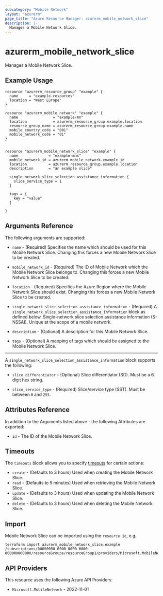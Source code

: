 ```yaml
---
subcategory: "Mobile Network"
layout: "azurerm"
page_title: "Azure Resource Manager: azurerm_mobile_network_slice"
description: |-
  Manages a Mobile Network Slice.
---
```


# azurerm_mobile_network_slice

Manages a Mobile Network Slice.

## Example Usage

```hcl
resource "azurerm_resource_group" "example" {
  name     = "example-resources"
  location = "West Europe"
}

resource "azurerm_mobile_network" "example" {
  name                = "example-mn"
  location            = azurerm_resource_group.example.location
  resource_group_name = azurerm_resource_group.example.name
  mobile_country_code = "001"
  mobile_network_code = "01"
}


resource "azurerm_mobile_network_slice" "example" {
  name              = "example-mns"
  mobile_network_id = azurerm_mobile_network.example.id
  location          = azurerm_resource_group.example.location
  description       = "an example slice"

  single_network_slice_selection_assistance_information {
    slice_service_type = 1
  }

  tags = {
    key = "value"
  }

}
```

## Arguments Reference

The following arguments are supported:

* `name` - (Required) Specifies the name which should be used for this Mobile Network Slice. Changing this forces a new Mobile Network Slice to be created.

* `mobile_network_id` - (Required) The ID of Mobile Network which the Mobile Network Slice belongs to. Changing this forces a new Mobile Network Slice to be created.

* `location` - (Required) Specifies the Azure Region where the Mobile Network Slice should exist. Changing this forces a new Mobile Network Slice to be created.

* `single_network_slice_selection_assistance_information` - (Required) A `single_network_slice_selection_assistance_information` block as defined below. Single-network slice selection assistance information (S-NSSAI). Unique at the scope of a mobile network.

* `description` - (Optional) A description for this Mobile Network Slice.

* `tags` - (Optional) A mapping of tags which should be assigned to the Mobile Network Slice.

---

A `single_network_slice_selection_assistance_information` block supports the following:

* `slice_differentiator` - (Optional) Slice differentiator (SD). Must be a 6 digit hex string.

* `slice_service_type` - (Required) Slice/service type (SST). Must be between `0` and `255`.

## Attributes Reference

In addition to the Arguments listed above - the following Attributes are exported:

* `id` - The ID of the Mobile Network Slice.



## Timeouts

The `timeouts` block allows you to specify [timeouts](https://www.terraform.io/docs/configuration/resources.html#timeouts) for certain actions:

* `create` - (Defaults to 3 hours) Used when creating the Mobile Network Slice.
* `read` - (Defaults to 5 minutes) Used when retrieving the Mobile Network Slice.
* `update` - (Defaults to 3 hours) Used when updating the Mobile Network Slice.
* `delete` - (Defaults to 3 hours) Used when deleting the Mobile Network Slice.

## Import

Mobile Network Slice can be imported using the `resource id`, e.g.

```shell
terraform import azurerm_mobile_network_slice.example /subscriptions/00000000-0000-0000-0000-000000000000/resourceGroups/resourceGroup1/providers/Microsoft.MobileNetwork/mobileNetworks/mobileNetwork1/slices/slice1
```

## API Providers
<!-- This section is generated, changes will be overwritten -->
This resource uses the following Azure API Providers:

* `Microsoft.MobileNetwork` - 2022-11-01
